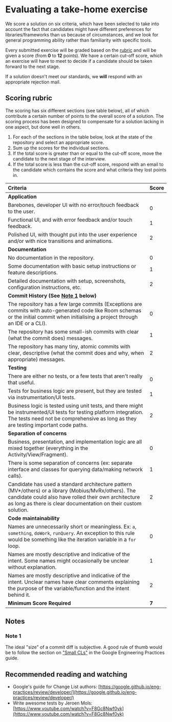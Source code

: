 # Evaluating a take-home exercise

We score a solution on six criteria, which have been selected to take into account the fact that candidates might have different preferences for libraries/frameworks than us because of circumstances, and we look for general programming ability rather than familiarity with specific tools.

Every submitted exercise will be graded based on the [rubric](scoring-a-take-home-exercise.md#scoring-rubric) and will be given a score \(from **0** to **12** points\). We have a certain cut-off score, which an exercise will have to meet to decide if a candidate should be taken forward to the next stage.

If a solution doesn't meet our standards, we **will** respond with an appropriate rejection mail.

## Scoring rubric

The scoring has six different sections \(see table below\), all of which contribute a certain number of points to the overall score of a solution. The scoring process has been designed to compensate for a solution lacking in one aspect, but done well in others.

1. For each of the sections in the table below, look at the state of the repository and select an appropriate score.
2. Sum up the scores for the individual sections.
3. If the total score is greater than or equal to the cut-off score, move the candidate to the next stage of the interview.
4. If the total score is less than the cut-off score, respond with an email to the candidate which contains the score and what criteria they lost points in.

| Criteria | Score |
| :--- | :--- |
| **Application** |  |
| Barebones, developer UI with no error/touch feedback to the user. | 0 |
| Functional UI, and with error feedback and/or touch feedback. | 1 |
| Polished UI, with thought put into the user experience and/or with nice transitions and animations. | 2 |
| **Documentation** |  |
| No documentation in the repository. | 0 |
| Some documentation with basic setup instructions or feature descriptions. | 1 |
| Detailed documentation with setup, screenshots, configuration instructions, etc. | 2 |
| **Commit History \(See** [**Note 1**](scoring-a-take-home-exercise.md#note-1) **below\)** |  |
| The repository has a few large commits \(Exceptions are commits with auto-generated code like Room schemas or the initial commit when initialising a project through an IDE or a CLI\). | 0 |
| The repository has some small-ish commits with clear \(what the commit does\) messages. | 1 |
| The repository has many tiny, atomic commits with clear, descriptive \(what the commit does and why, when appropriate\) messages. | 2 |
| **Testing** |  |
| There are either no tests, or a few tests that aren't really that useful. | 0 |
| Tests for business logic are present, but they are tested via instrumentation/UI tests. | 1 |
| Business logic is tested using unit tests, and there might be instrumented/UI tests for testing platform integration. The tests need not be comprehensive as long as they are testing important code paths. | 2 |
| **Separation of concerns** |  |
| Business, presentation, and implementation logic are all mixed together \(everything in the Activity/View/Fragment\). | 0 |
| There is some separation of concerns \(ex: separate interface and classes for querying data/making network calls\). | 1 |
| Candidate has used a standard architecture pattern \(MV\*/others\) or a library \(Mobius/MvRx/others\). The candidate could also have rolled their own architecture as long as there is clear documentation on their custom solution. | 2 |
| **Code maintainability** |  |
| Names are unnecessarily short or meaningless. Ex: `a`, `something`, `doWork`, `runQuery`. An exception to this rule would be something like the iteration variable in a `for` loop. | 0 |
| Names are mostly descriptive and indicative of the intent. Some names might occasionally be unclear without explanation. | 1 |
| Names are mostly descriptive and indicative of the intent. Unclear names have clear comments explaining the purpose of the variable/function and the intent behind it. | 2 |
| **Minimum Score Required** | **7** |

## Notes

### Note 1

The ideal "size" of a commit diff is subjective. A good rule of thumb would be to follow the section on ["Small CLs"](https://google.github.io/eng-practices/review/developer/small-cls.html) in the Google Engineering Practices guide.

## Recommended reading and watching

* Google's guide for Change List authors: [https://google.github.io/eng-practices/review/developer/](https://google.github.io/eng-practices/review/developer/)
* Write awesome tests by Jeroen Mols: [https://www.youtube.com/watch?v=F8Gc8Nwf0yk](https://www.youtube.com/watch?v=F8Gc8Nwf0yk)

